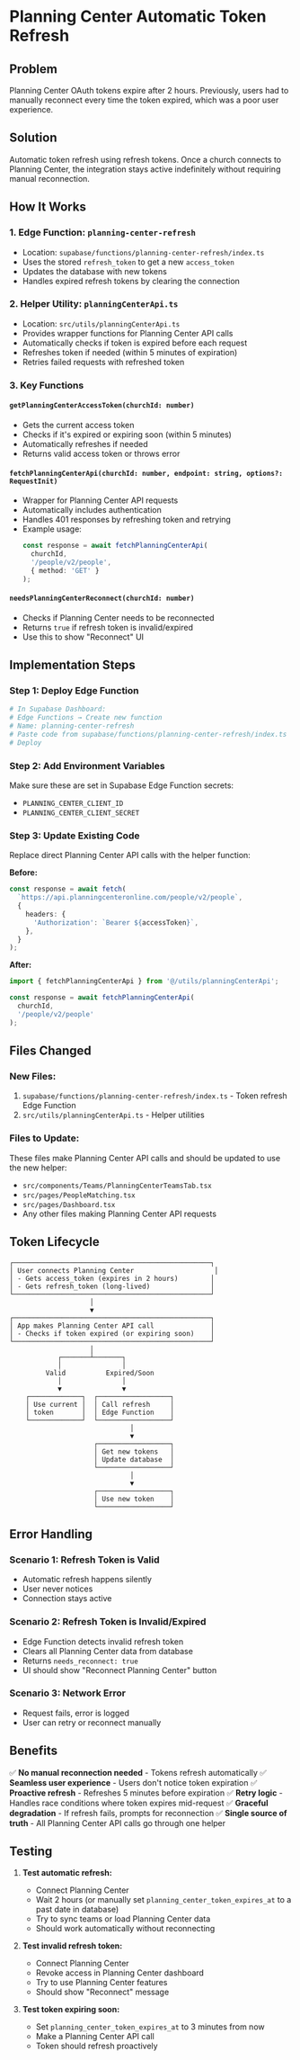 # Planning Center Automatic Token Refresh

## Problem
Planning Center OAuth tokens expire after 2 hours. Previously, users had to manually reconnect every time the token expired, which was a poor user experience.

## Solution
Automatic token refresh using refresh tokens. Once a church connects to Planning Center, the integration stays active indefinitely without requiring manual reconnection.

## How It Works

### 1. **Edge Function: `planning-center-refresh`**
   - Location: `supabase/functions/planning-center-refresh/index.ts`
   - Uses the stored `refresh_token` to get a new `access_token`
   - Updates the database with new tokens
   - Handles expired refresh tokens by clearing the connection

### 2. **Helper Utility: `planningCenterApi.ts`**
   - Location: `src/utils/planningCenterApi.ts`
   - Provides wrapper functions for Planning Center API calls
   - Automatically checks if token is expired before each request
   - Refreshes token if needed (within 5 minutes of expiration)
   - Retries failed requests with refreshed token

### 3. **Key Functions**

#### `getPlanningCenterAccessToken(churchId: number)`
- Gets the current access token
- Checks if it's expired or expiring soon (within 5 minutes)
- Automatically refreshes if needed
- Returns valid access token or throws error

#### `fetchPlanningCenterApi(churchId: number, endpoint: string, options?: RequestInit)`
- Wrapper for Planning Center API requests
- Automatically includes authentication
- Handles 401 responses by refreshing token and retrying
- Example usage:
  ```typescript
  const response = await fetchPlanningCenterApi(
    churchId,
    '/people/v2/people',
    { method: 'GET' }
  );
  ```

#### `needsPlanningCenterReconnect(churchId: number)`
- Checks if Planning Center needs to be reconnected
- Returns `true` if refresh token is invalid/expired
- Use this to show "Reconnect" UI

## Implementation Steps

### Step 1: Deploy Edge Function
```bash
# In Supabase Dashboard:
# Edge Functions → Create new function
# Name: planning-center-refresh
# Paste code from supabase/functions/planning-center-refresh/index.ts
# Deploy
```

### Step 2: Add Environment Variables
Make sure these are set in Supabase Edge Function secrets:
- `PLANNING_CENTER_CLIENT_ID`
- `PLANNING_CENTER_CLIENT_SECRET`

### Step 3: Update Existing Code
Replace direct Planning Center API calls with the helper function:

**Before:**
```typescript
const response = await fetch(
  `https://api.planningcenteronline.com/people/v2/people`,
  {
    headers: {
      'Authorization': `Bearer ${accessToken}`,
    },
  }
);
```

**After:**
```typescript
import { fetchPlanningCenterApi } from '@/utils/planningCenterApi';

const response = await fetchPlanningCenterApi(
  churchId,
  '/people/v2/people'
);
```

## Files Changed

### New Files:
1. `supabase/functions/planning-center-refresh/index.ts` - Token refresh Edge Function
2. `src/utils/planningCenterApi.ts` - Helper utilities

### Files to Update:
These files make Planning Center API calls and should be updated to use the new helper:
- `src/components/Teams/PlanningCenterTeamsTab.tsx`
- `src/pages/PeopleMatching.tsx`
- `src/pages/Dashboard.tsx`
- Any other files making Planning Center API requests

## Token Lifecycle

```
┌─────────────────────────────────────────────────┐
│ User connects Planning Center                    │
│ - Gets access_token (expires in 2 hours)        │
│ - Gets refresh_token (long-lived)               │
└─────────────────────────────────────────────────┘
                    │
                    ▼
┌─────────────────────────────────────────────────┐
│ App makes Planning Center API call              │
│ - Checks if token expired (or expiring soon)    │
└─────────────────────────────────────────────────┘
                    │
            ┌───────┴───────┐
            │               │
         Valid          Expired/Soon
            │               │
            ▼               ▼
    ┌─────────────┐  ┌──────────────────┐
    │ Use current │  │ Call refresh     │
    │ token       │  │ Edge Function    │
    └─────────────┘  └──────────────────┘
                              │
                              ▼
                     ┌──────────────────┐
                     │ Get new tokens   │
                     │ Update database  │
                     └──────────────────┘
                              │
                              ▼
                     ┌──────────────────┐
                     │ Use new token    │
                     └──────────────────┘
```

## Error Handling

### Scenario 1: Refresh Token is Valid
- Automatic refresh happens silently
- User never notices
- Connection stays active

### Scenario 2: Refresh Token is Invalid/Expired
- Edge Function detects invalid refresh token
- Clears all Planning Center data from database
- Returns `needs_reconnect: true`
- UI should show "Reconnect Planning Center" button

### Scenario 3: Network Error
- Request fails, error is logged
- User can retry or reconnect manually

## Benefits

✅ **No manual reconnection needed** - Tokens refresh automatically
✅ **Seamless user experience** - Users don't notice token expiration
✅ **Proactive refresh** - Refreshes 5 minutes before expiration
✅ **Retry logic** - Handles race conditions where token expires mid-request
✅ **Graceful degradation** - If refresh fails, prompts for reconnection
✅ **Single source of truth** - All Planning Center API calls go through one helper

## Testing

1. **Test automatic refresh:**
   - Connect Planning Center
   - Wait 2 hours (or manually set `planning_center_token_expires_at` to a past date in database)
   - Try to sync teams or load Planning Center data
   - Should work automatically without reconnecting

2. **Test invalid refresh token:**
   - Connect Planning Center
   - Revoke access in Planning Center dashboard
   - Try to use Planning Center features
   - Should show "Reconnect" message

3. **Test token expiring soon:**
   - Set `planning_center_token_expires_at` to 3 minutes from now
   - Make a Planning Center API call
   - Token should refresh proactively
